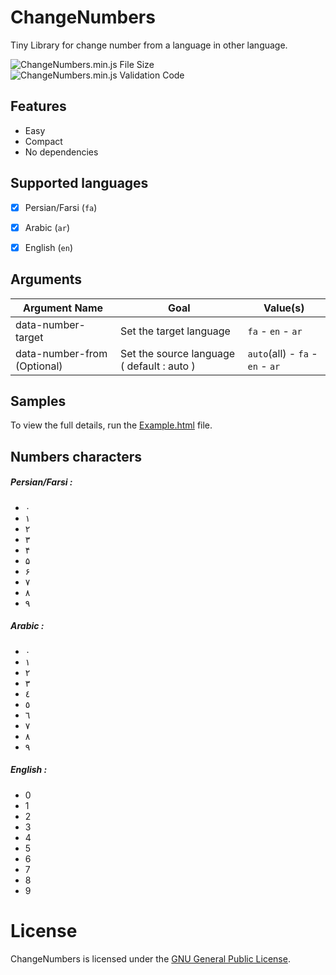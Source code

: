 # ChangeNumbers
Tiny Library for change number from a language in other language.

![ChangeNumbers.min.js File Size](https://img.shields.io/badge/Compressed%20Size-1.7%20KB-blue.svg) ![ChangeNumbers.min.js Validation Code](https://img.shields.io/badge/Validation%20Code-No%20Check-green.svg)


## Features 
  - Easy
  - Compact
  - No dependencies
  

## Supported languages
  - [x] Persian/Farsi (`fa`)
  - [x] Arabic (`ar`)
  - [x] English (`en`)
  

## Arguments 


| Argument Name  | Goal | Value(s) | 
| ------------- | ------------- | --------------- | 
| data-number-target | Set the target language  |     `fa` - `en` - `ar` | 
| data-number-from (Optional)  | Set the source language ( default : auto )  | `auto`(all) - `fa` - `en` - `ar` |





## Samples

To view the full details, run the [Example.html](https://github.com/BaseMax/ChangeNumbersJs/blob/master/Example.html) file.




## Numbers characters 

##### Persian/Farsi :
  - ۰
  - ۱
  - ۲
  - ۳
  - ۴
  - ۵
  - ۶
  - ۷
  - ۸
  - ۹

##### Arabic :
  - ٠
  - ١
  - ٢
  - ٣
  - ٤
  - ٥
  - ٦
  - ٧
  - ٨
  - ٩

##### English  :
  - 0
  - 1
  - 2
  - 3
  - 4
  - 5
  - 6
  - 7
  - 8
  - 9



# License

ChangeNumbers is licensed under the [GNU General Public License](https://github.com/BaseMax/ChangeNumbersJs/blob/master/LICENSE).
